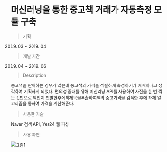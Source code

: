 # 머신러닝을 통한 중고책 거래가 자동측정 모듈 구축

> 기획

2019. 03 ~ 2019. 04

> 개발 기간

2019. 04 ~ 2019. 06

> Description

중고책을 판매하는 경우가 많은데 중고책의 가격을 적절하게 측정하기가 애매하다고 생각하여 기획하게 되었다. 편의성 증대를 위해 머신러닝 API를 사용하여 사진을 한 번 찍는 것만으로 책인지 판별한후에책제목을추출하여책의 중고가격을 검색한 후에 자체 알고리즘을 통하여 가격을 계산해준다.

> 사용한 기술

Naver 검색 API, Yes24 웹 파싱

> 사용 화면

![그림1](https://user-images.githubusercontent.com/31726630/90327736-b66d5980-dfd1-11ea-96fd-5449fa57ba7e.png)
